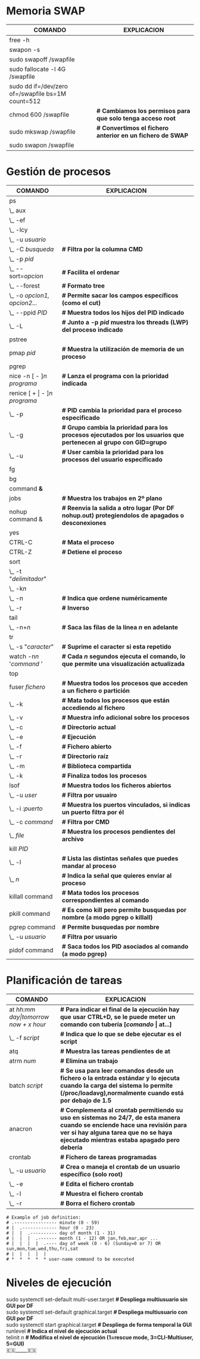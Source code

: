 # Memoria SWAP
| COMANDO  | EXPLICACION  |
|----------|--------------|
|free  -h  |
|swapon -s  |
|sudo swapoff /swapfile  |
|sudo fallocate -l 4G /swapfile  |
|sudo dd if=/dev/zero of=/swapfile bs=1M count=512  |
|chmod 600 /swapfile | **# Cambiamos los permisos para que solo tenga acceso root**  |
|sudo mkswap /swapfile | **# Convertimos el fichero anterior en un fichero de SWAP**  |
|sudo swapon /swapfile  |

# Gestión de procesos
| COMANDO  | EXPLICACION  |
|----------|--------------|
| ps   |
|   \\_ aux   |
|   \\_ -ef   |
|   \\_ -lcy   |
|   \\_ -u *usuario*   |
|   \\_ -C *busqueda* | **# Filtra por la columna CMD**   |
|   \\_ -p *pid* |
|   \\_ --sort=*opcion* | **# Facilita el ordenar** |
|   \\_ --forest | **# Formato tree** |
|   \\_ -o *opcion1, opcion2...* | **# Permite sacar los campos específicos (como el cut)** |
|   \\_ --ppid *PID* | **# Muestra todos los hijos del PID indicado** |
|   \\_ -L | **# Junto a -p *pid* muestra los threads (LWP) del proceso indicado** |
| pstree    |
| pmap *pid* | **# Muestra la utilización de memoria de un proceso** |
| pgrep   |
| nice -n [ - ]*n* *programa* | **# Lanza el programa con la prioridad indicada**   |
| renice [ + \| - ]*n* *programa*   |
|   \\_ -p | **# PID cambia la prioridad para el proceso especificado** |
|   \\_ -g | **# Grupo cambia la prioridad para los procesos ejecutados por los usuarios que pertenecen al grupo con GID=grupo** |
|   \\_ -u | **# User cambia la prioridad para los procesos del usuario especificado** |
| fg   |
| bg   |
| command **&**   |
| jobs   | **# Muestra los trabajos en 2º plano**   |
| nohup command & | **# Reenvia la salida a otro lugar (Por DF nohup.out)   protegiendolos de apagados o desconexiones**   |
| yes   |
| CTRL-C   | **# Mata el proceso**   |
| CTRL-Z   | **# Detiene el proceso**   |
| sort |
|   \\_ -t "*delimitador*" |
|   \\_ -k*n* |
|   \\_ -n | **# Indica que ordene numéricamente** |
|   \\_ -r | **# Inverso** |
| tail   |
|   \\_ -n+*n* | **# Saca las filas de la linea *n* en adelante** |
| tr   |
|   \\_ -s "*caracter*" | **# Suprime el caracter si esta repetido** |
| watch -n*n* '*command* ' | **# Cada *n* segundos ejecuta el comando, lo que permite una visualización actualizada**   |
| top   |
| fuser *fichero* | **# Muestra todos los procesos que acceden a un fichero o partición**   |
|   \\_ -k | **# Mata todos los procesos que están accediendo al fichero** |
|   \\_ -v | **# Muestra info adicional sobre los procesos** |
|   \\_ -c | **# Directorio actual** |
|   \\_ -e | **# Ejecución** |
|   \\_ -f | **# Fichero abierto** |
|   \\_ -r | **# Directorio raíz** |
|   \\_ -m | **# Biblioteca compartida** |
|   \\_ -k | **# Finaliza todos los procesos** |
| lsof | **# Muestra todos los ficheros abiertos** |
|   \\_ -u *user* | **# Filtra por usuairo** |
|   \\_ -i *:puerto* | **# Muestra los puertos vinculados, si indicas un puerto filtra por él** |
|   \\_ -c *command* | **# Filtra por CMD** |
|   \\_ *file* | **# Muestra los procesos pendientes del archivo** |
| kill *PID* |
|   \\_  -l | **# Lista las distintas señales que puedes mandar al proceso** |
|   \\_  *n* | **# Indica la señal que quieres envíar al proceso** |
| killall command | **# Mata todos los procesos correspondientes al comando** |
| pkill command | **# Es como kill pero permite busquedas por nombre (a modo pgrep o killall)**   |
| pgrep command | **# Permite busquedas por nombre**   |
|   \\_ -u *usuario*| **# Filtra por usuario**|
| pidof command | **# Saca todos los PID asociados al comando (a modo pgrep)**|

# Planificación de tareas
| COMANDO  | EXPLICACION  |
|----------|--------------|
| at *hh:mm* *day\|tomorrow* *now + x hour*| **# Para indicar el final de la ejecución hay que usar CTRL+D, se le puede meter un comando con tubería \[*comando* \| at...\]** |
|   \\_ -f *script* | **# Indica que lo que se debe ejecutar es el script** |
| atq | **# Muestra las tareas pendientes de at** |
| atrm *num* | **# Elimina un trabajo** |
| batch *script* | **# Se usa para leer comandos desde un fichero o la entrada estándar y lo ejecuta cuando la carga del sistema lo permite (/proc/loadavg),normalmente cuando está por debajo de 1.5** |
|anacron|**# Complementa al crontab permitiendo su uso en sistemas no 24/7, de esta manera cuando se enciende hace una revisión para ver si hay alguna tarea que no se haya ejecutado mientras estaba apagado pero debería**|
|crontab | **# Fichero de tareas programadas**  |
|\\_ -u *usuario* | **# Crea o maneja el crontab de un usuario específico (solo root)**|
|\\_ -e | **# Edita el fichero crontab**  |
|\\_ -l | **# Muestra el fichero crontab**  |
|\\_ -r | **# Borra el fichero crontab**  |

```
# Example of job definition:
# .---------------- minute (0 - 59)
# |  .------------- hour (0 - 23)
# |  |  .---------- day of month (1 - 31)
# |  |  |  .------- month (1 - 12) OR jan,feb,mar,apr ...
# |  |  |  |  .---- day of week (0 - 6) (Sunday=0 or 7) OR sun,mon,tue,wed,thu,fri,sat
# |  |  |  |  |
# *  *  *  *  * user-name command to be executed
```

# Niveles de ejecución
sudo systemctl set-default multi-user.target **# Despliega multiusuario sin GUI por DF**  
sudo systemctl set-default graphical.target **# Despliega multiusuario con GUI por DF**  
sudo systemctl start graphical.target **# Despliega de forma temporal la GUI** 
runlevel **# Indica el nivel de ejecución actual**  
telinit *n* **# Modifica el nivel de ejecución (1=rescue mode, 3=CLI-Multiuser, 5=GUI)**  
🇪🇸_____🇪🇸

